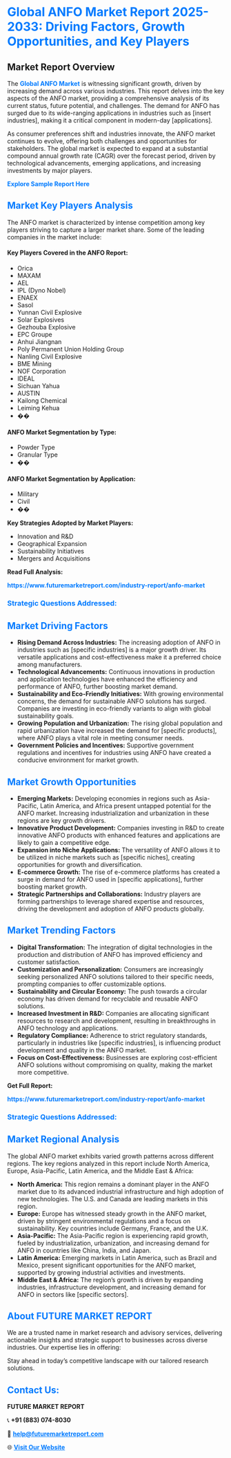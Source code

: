 <h1 style="color: #007BFF;">Global ANFO Market Report 2025-2033: Driving Factors, Growth Opportunities, and Key Players</h1>

<section id="overview">
<h2>Market Report Overview</h2>
<p>The <a href="https://www.futuremarketreport.com/industry-report/anfo-market" style="color: #007BFF; text-decoration: none;"><strong>Global ANFO Market</strong></a> is witnessing significant growth, driven by increasing demand across various industries. This report delves into the key aspects of the ANFO market, providing a comprehensive analysis of its current status, future potential, and challenges. The demand for ANFO has surged due to its wide-ranging applications in industries such as [insert industries], making it a critical component in modern-day [applications].</p>
<p>As consumer preferences shift and industries innovate, the ANFO market continues to evolve, offering both challenges and opportunities for stakeholders. The global market is expected to expand at a substantial compound annual growth rate (CAGR) over the forecast period, driven by technological advancements, emerging applications, and increasing investments by major players.</p>
</section>

<section id="overview">
<p><a href="https://www.futuremarketreport.com/request-sample/reportId=117340" style="color: #007BFF; text-decoration: none;"><strong>Explore Sample Report Here</strong></a></p>
</section>

<section id="key-players">
<h2 style="color: #007BFF;">Market Key Players Analysis</h2>
<p>The ANFO market is characterized by intense competition among key players striving to capture a larger market share. Some of the leading companies in the market include:</p>
<h4>Key Players Covered in the ANFO Report:</h4>
<ul><li>Orica</li><li>MAXAM</li><li>AEL</li><li>IPL (Dyno Nobel)</li><li>ENAEX</li><li>Sasol</li><li>Yunnan Civil Explosive</li><li>Solar Explosives</li><li>Gezhouba Explosive</li><li>EPC Groupe</li><li>Anhui Jiangnan</li><li>Poly Permanent Union Holding Group</li><li>Nanling Civil Explosive</li><li>BME Mining</li><li>NOF Corporation</li><li>IDEAL</li><li>Sichuan Yahua</li><li>AUSTIN</li><li>Kailong Chemical</li><li>Leiming Kehua</li><li>��</li></ul>
<h4>ANFO Market Segmentation by Type:</h4>
<ul><li>Powder Type</li><li>Granular Type</li><li>��</li></ul>

<h4>ANFO Market Segmentation by Application:</h4>
<ul><li>Military</li><li>Civil</li><li>��</li></ul>
<p><strong>Key Strategies Adopted by Market Players:</strong></p>
<ul>
<li>Innovation and R&D</li>
<li>Geographical Expansion</li>
<li>Sustainability Initiatives</li>
<li>Mergers and Acquisitions</li>
</ul>
</section>

<section>
<p><strong>Read Full Analysis: </strong></p><a href="https://www.futuremarketreport.com/industry-report/anfo-market" style="color: #007BFF; text-decoration: none;"><strong>https://www.futuremarketreport.com/industry-report/anfo-market</strong></a>
<h3 style="color: #007BFF;">Strategic Questions Addressed:</h3>
</section>

<section id="driving-factors">
<h2 style="color: #007BFF;">Market Driving Factors</h2>
<ul>
<li><strong>Rising Demand Across Industries:</strong> The increasing adoption of ANFO in industries such as [specific industries] is a major growth driver. Its versatile applications and cost-effectiveness make it a preferred choice among manufacturers.</li>
<li><strong>Technological Advancements:</strong> Continuous innovations in production and application technologies have enhanced the efficiency and performance of ANFO, further boosting market demand.</li>
<li><strong>Sustainability and Eco-Friendly Initiatives:</strong> With growing environmental concerns, the demand for sustainable ANFO solutions has surged. Companies are investing in eco-friendly variants to align with global sustainability goals.</li>
<li><strong>Growing Population and Urbanization:</strong> The rising global population and rapid urbanization have increased the demand for [specific products], where ANFO plays a vital role in meeting consumer needs.</li>
<li><strong>Government Policies and Incentives:</strong> Supportive government regulations and incentives for industries using ANFO have created a conducive environment for market growth.</li>
</ul>
</section>

<section id="growth-opportunities">
<h2 style="color: #007BFF;">Market Growth Opportunities</h2>
<ul>
<li><strong>Emerging Markets:</strong> Developing economies in regions such as Asia-Pacific, Latin America, and Africa present untapped potential for the ANFO market. Increasing industrialization and urbanization in these regions are key growth drivers.</li>
<li><strong>Innovative Product Development:</strong> Companies investing in R&D to create innovative ANFO products with enhanced features and applications are likely to gain a competitive edge.</li>
<li><strong>Expansion into Niche Applications:</strong> The versatility of ANFO allows it to be utilized in niche markets such as [specific niches], creating opportunities for growth and diversification.</li>
<li><strong>E-commerce Growth:</strong> The rise of e-commerce platforms has created a surge in demand for ANFO used in [specific applications], further boosting market growth.</li>
<li><strong>Strategic Partnerships and Collaborations:</strong> Industry players are forming partnerships to leverage shared expertise and resources, driving the development and adoption of ANFO products globally.</li>
</ul>
</section>

<section id="trending-factors">
<h2 style="color: #007BFF;">Market Trending Factors</h2>
<ul>
<li><strong>Digital Transformation:</strong> The integration of digital technologies in the production and distribution of ANFO has improved efficiency and customer satisfaction.</li>
<li><strong>Customization and Personalization:</strong> Consumers are increasingly seeking personalized ANFO solutions tailored to their specific needs, prompting companies to offer customizable options.</li>
<li><strong>Sustainability and Circular Economy:</strong> The push towards a circular economy has driven demand for recyclable and reusable ANFO solutions.</li>
<li><strong>Increased Investment in R&D:</strong> Companies are allocating significant resources to research and development, resulting in breakthroughs in ANFO technology and applications.</li>
<li><strong>Regulatory Compliance:</strong> Adherence to strict regulatory standards, particularly in industries like [specific industries], is influencing product development and quality in the ANFO market.</li>
<li><strong>Focus on Cost-Effectiveness:</strong> Businesses are exploring cost-efficient ANFO solutions without compromising on quality, making the market more competitive.</li>
</ul>
</section>

<section>
<p><strong>Get Full Report: </strong></p><a href="https://www.futuremarketreport.com/industry-report/anfo-market" style="color: #007BFF; text-decoration: none;"><strong>https://www.futuremarketreport.com/industry-report/anfo-market</strong></a>
<h3 style="color: #007BFF;">Strategic Questions Addressed:</h3>
</section>


<section id="regional-analysis">
<h2 style="color: #007BFF;">Market Regional Analysis</h2>
<p>The global ANFO market exhibits varied growth patterns across different regions. The key regions analyzed in this report include North America, Europe, Asia-Pacific, Latin America, and the Middle East & Africa:</p>
<ul>
<li><strong>North America:</strong> This region remains a dominant player in the ANFO market due to its advanced industrial infrastructure and high adoption of new technologies. The U.S. and Canada are leading markets in this region.</li>
<li><strong>Europe:</strong> Europe has witnessed steady growth in the ANFO market, driven by stringent environmental regulations and a focus on sustainability. Key countries include Germany, France, and the U.K.</li>
<li><strong>Asia-Pacific:</strong> The Asia-Pacific region is experiencing rapid growth, fueled by industrialization, urbanization, and increasing demand for ANFO in countries like China, India, and Japan.</li>
<li><strong>Latin America:</strong> Emerging markets in Latin America, such as Brazil and Mexico, present significant opportunities for the ANFO market, supported by growing industrial activities and investments.</li>
<li><strong>Middle East & Africa:</strong> The region’s growth is driven by expanding industries, infrastructure development, and increasing demand for ANFO in sectors like [specific sectors].</li>
</ul>
</section>

<footer>
<h2 style="color: #007BFF;">About FUTURE MARKET REPORT</h2>
<p>We are a trusted name in market research and advisory services, delivering actionable insights and strategic support to businesses across diverse industries. Our expertise lies in offering:</p>

<p>Stay ahead in today’s competitive landscape with our tailored research solutions.</p>

<h2 style="color: #007BFF;">Contact Us:</h2>
<p><strong>FUTURE MARKET REPORT</strong></p>
<p>📞 <strong>+91 (883) 074-8030</strong></p>
<p>📧 <strong><a href="mailto:help@futuremarketreport.com" style="color: #007BFF;">help@futuremarketreport.com</a></strong></p>
<p>🌐 <strong><a href="https://www.futuremarketreport.com/" style="color: #007BFF;">Visit Our Website</a></strong></p>
</footer>